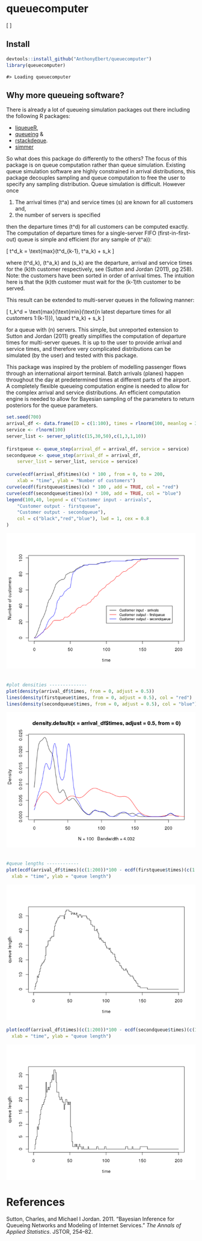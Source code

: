 
<!-- README.md is generated from README.Rmd. Please edit that file -->
queuecomputer
=============

\[ \]

Install
-------

``` r
devtools::install_github("AnthonyEbert/queuecomputer")
library(queuecomputer)
```

    #> Loading queuecomputer

Why more queueing software?
---------------------------

There is already a lot of queueing simulation packages out there including the following R packages:

-   [liqueueR](https://cran.r-project.org/web/packages/liqueueR/index.html),
-   [queueing](https://cran.r-project.org/web/packages/queueing/index.html) &
-   [rstackdeque](https://cran.r-project.org/web/packages/rstackdeque/index.html).
-   [simmer](http://r-simmer.org/)

So what does this package do differently to the others? The focus of this package is on queue computation rather than queue simulation. Existing queue simulation software are highly constrained in arrival distributions, this package decouples sampling and queue computation to free the user to specify any sampling distribution. Queue simulation is difficult. However once

1.  The arrival times \(t^a\) and service times \(s\) are known for all customers and,
2.  the number of servers is specified

then the departure times \(t^d\) for all customers can be computed exactly. The computation of departure times for a single-server FIFO (first-in-first-out) queue is simple and efficient (for any sample of \(t^a\)):

\[ t^d_k = \text{max}(t^d_{k-1}, t^a_k) + s_k \]

where \(t^d_k\), \(t^a_k\) and \(s_k\) are the departure, arrival and service times for the \(k\)th customer respectively, see (Sutton and Jordan (2011), pg 258). Note: the customers have been sorted in order of arrival times. The intuition here is that the \(k\)th customer must wait for the \(k-1\)th customer to be served.

This result can be extended to multi-server queues in the following manner:

\[ t_k^d = \text{max}(\text{min}(\text{n latest departure times for all customers 1:(k-1)}), \quad t^a_k) + s_k \]

for a queue with \(n\) servers. This simple, but unreported extension to Sutton and Jordan (2011) greatly simplifies the computation of departure times for multi-server queues. It is up to the user to provide arrival and service times, and therefore very complicated distributions can be simulated (by the user) and tested with this package.

This package was inspired by the problem of modelling passenger flows through an international airport terminal. Batch arrivals (planes) happen throughout the day at predetermined times at different parts of the airport. A completely flexible queueing computation engine is needed to allow for the complex arrival and service distributions. An efficient computation engine is needed to allow for Bayesian sampling of the parameters to return posteriors for the queue parameters.

``` r
set.seed(700)
arrival_df <- data.frame(ID = c(1:100), times = rlnorm(100, meanlog = 3))
service <- rlnorm(100)
server_list <- server_split(c(15,30,50),c(1,3,1,10))

firstqueue <- queue_step(arrival_df = arrival_df, service = service)
secondqueue <- queue_step(arrival_df = arrival_df,
    server_list = server_list, service = service)

curve(ecdf(arrival_df$times)(x) * 100 , from = 0, to = 200,
    xlab = "time", ylab = "Number of customers")
curve(ecdf(firstqueue$times)(x) * 100 , add = TRUE, col = "red")
curve(ecdf(secondqueue$times)(x) * 100, add = TRUE, col = "blue")
legend(100,40, legend = c("Customer input - arrivals",
    "Customer output - firstqueue",
    "Customer output - secondqueue"),
    col = c("black","red","blue"), lwd = 1, cex = 0.8
)
```

![](README-unnamed-chunk-4-1.png)

``` r

#plot densities --------------
plot(density(arrival_df$times, from = 0, adjust = 0.5))
lines(density(firstqueue$times, from = 0, adjust = 0.5), col = "red")
lines(density(secondqueue$times, from = 0, adjust = 0.5), col = "blue")
```

![](README-unnamed-chunk-4-2.png)

``` r

#queue lengths ------------
plot(ecdf(arrival_df$times)(c(1:200))*100 - ecdf(firstqueue$times)(c(1:200))*100, type = "s", 
  xlab = "time", ylab = "queue length")
```

![](README-unnamed-chunk-4-3.png)

``` r
plot(ecdf(arrival_df$times)(c(1:200))*100 - ecdf(secondqueue$times)(c(1:200))*100, type = "s", 
  xlab = "time", ylab = "queue length")
```

![](README-unnamed-chunk-4-4.png)

References
==========

Sutton, Charles, and Michael I Jordan. 2011. “Bayesian Inference for Queueing Networks and Modeling of Internet Services.” *The Annals of Applied Statistics*. JSTOR, 254–82.
